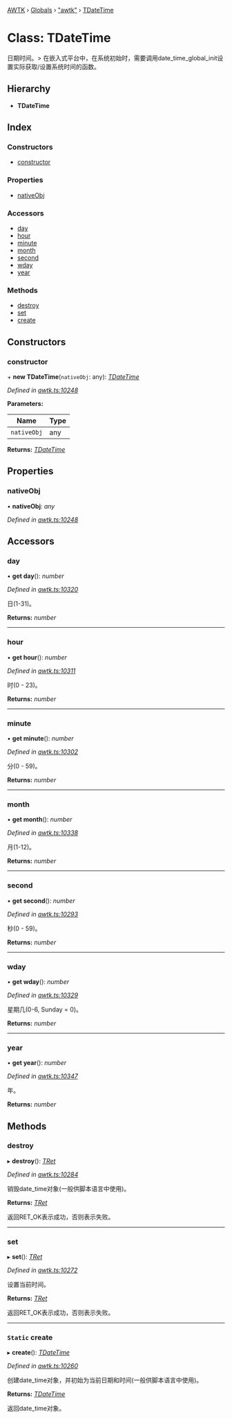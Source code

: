 [AWTK](../README.md) › [Globals](../globals.md) › ["awtk"](../modules/_awtk_.md) › [TDateTime](_awtk_.tdatetime.md)

# Class: TDateTime

日期时间。> 在嵌入式平台中，在系统初始时，需要调用date\_time\_global\_init设置实际获取/设置系统时间的函数。

## Hierarchy

* **TDateTime**

## Index

### Constructors

* [constructor](_awtk_.tdatetime.md#constructor)

### Properties

* [nativeObj](_awtk_.tdatetime.md#nativeobj)

### Accessors

* [day](_awtk_.tdatetime.md#day)
* [hour](_awtk_.tdatetime.md#hour)
* [minute](_awtk_.tdatetime.md#minute)
* [month](_awtk_.tdatetime.md#month)
* [second](_awtk_.tdatetime.md#second)
* [wday](_awtk_.tdatetime.md#wday)
* [year](_awtk_.tdatetime.md#year)

### Methods

* [destroy](_awtk_.tdatetime.md#destroy)
* [set](_awtk_.tdatetime.md#set)
* [create](_awtk_.tdatetime.md#static-create)

## Constructors

###  constructor

\+ **new TDateTime**(`nativeObj`: any): *[TDateTime](_awtk_.tdatetime.md)*

*Defined in [awtk.ts:10248](https://github.com/zlgopen/awtk-binding/blob/b368e0d/tools/code_gen/js/output/awtk.ts#L10248)*

**Parameters:**

Name | Type |
------ | ------ |
`nativeObj` | any |

**Returns:** *[TDateTime](_awtk_.tdatetime.md)*

## Properties

###  nativeObj

• **nativeObj**: *any*

*Defined in [awtk.ts:10248](https://github.com/zlgopen/awtk-binding/blob/b368e0d/tools/code_gen/js/output/awtk.ts#L10248)*

## Accessors

###  day

• **get day**(): *number*

*Defined in [awtk.ts:10320](https://github.com/zlgopen/awtk-binding/blob/b368e0d/tools/code_gen/js/output/awtk.ts#L10320)*

日(1-31)。

**Returns:** *number*

___

###  hour

• **get hour**(): *number*

*Defined in [awtk.ts:10311](https://github.com/zlgopen/awtk-binding/blob/b368e0d/tools/code_gen/js/output/awtk.ts#L10311)*

时(0 - 23)。

**Returns:** *number*

___

###  minute

• **get minute**(): *number*

*Defined in [awtk.ts:10302](https://github.com/zlgopen/awtk-binding/blob/b368e0d/tools/code_gen/js/output/awtk.ts#L10302)*

分(0 - 59)。

**Returns:** *number*

___

###  month

• **get month**(): *number*

*Defined in [awtk.ts:10338](https://github.com/zlgopen/awtk-binding/blob/b368e0d/tools/code_gen/js/output/awtk.ts#L10338)*

月(1-12)。

**Returns:** *number*

___

###  second

• **get second**(): *number*

*Defined in [awtk.ts:10293](https://github.com/zlgopen/awtk-binding/blob/b368e0d/tools/code_gen/js/output/awtk.ts#L10293)*

秒(0 - 59)。

**Returns:** *number*

___

###  wday

• **get wday**(): *number*

*Defined in [awtk.ts:10329](https://github.com/zlgopen/awtk-binding/blob/b368e0d/tools/code_gen/js/output/awtk.ts#L10329)*

星期几(0-6, Sunday = 0)。

**Returns:** *number*

___

###  year

• **get year**(): *number*

*Defined in [awtk.ts:10347](https://github.com/zlgopen/awtk-binding/blob/b368e0d/tools/code_gen/js/output/awtk.ts#L10347)*

年。

**Returns:** *number*

## Methods

###  destroy

▸ **destroy**(): *[TRet](../enums/_awtk_.tret.md)*

*Defined in [awtk.ts:10284](https://github.com/zlgopen/awtk-binding/blob/b368e0d/tools/code_gen/js/output/awtk.ts#L10284)*

销毁date_time对象(一般供脚本语言中使用)。

**Returns:** *[TRet](../enums/_awtk_.tret.md)*

返回RET_OK表示成功，否则表示失败。

___

###  set

▸ **set**(): *[TRet](../enums/_awtk_.tret.md)*

*Defined in [awtk.ts:10272](https://github.com/zlgopen/awtk-binding/blob/b368e0d/tools/code_gen/js/output/awtk.ts#L10272)*

设置当前时间。

**Returns:** *[TRet](../enums/_awtk_.tret.md)*

返回RET_OK表示成功，否则表示失败。

___

### `Static` create

▸ **create**(): *[TDateTime](_awtk_.tdatetime.md)*

*Defined in [awtk.ts:10260](https://github.com/zlgopen/awtk-binding/blob/b368e0d/tools/code_gen/js/output/awtk.ts#L10260)*

创建date_time对象，并初始为当前日期和时间(一般供脚本语言中使用)。

**Returns:** *[TDateTime](_awtk_.tdatetime.md)*

返回date_time对象。
